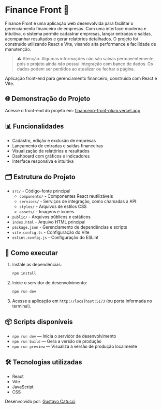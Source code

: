 # Finance Front 💸

Finance Front é uma aplicação web desenvolvida para facilitar o gerenciamento financeiro de empresas. Com uma interface moderna e intuitiva, o sistema permite cadastrar empresas, lançar entradas e saídas, acompanhar resultados e gerar relatórios detalhados. O projeto foi construído utilizando React e Vite, visando alta performance e facilidade de manutenção.

> ⚠️ Atenção: Algumas informações não são salvas permanentemente, pois o projeto ainda não possui integração com banco de dados. Os dados podem ser perdidos ao atualizar ou fechar a página.

Aplicação front-end para gerenciamento financeiro, construída com React e Vite.


## 🌐 Demonstração do Projeto

Acesse o front-end do projeto em: [financeiro-front-plum.vercel.app](https://financeiro-front-plum.vercel.app)


## 📊 Funcionalidades

- Cadastro, edição e exclusão de empresas
- Lançamento de entradas e saídas financeiras
- Visualização de relatórios e resultados
- Dashboard com gráficos e indicadores
- Interface responsiva e intuitiva


## 🗂️ Estrutura do Projeto

- `src/` - Código-fonte principal
  - `components/` - Componentes React reutilizáveis
  - `services/` - Serviços de integração, como chamadas à API
  - `styles/` - Arquivos de estilos CSS
  - `assets/` - Imagens e ícones
- `public/` - Arquivos públicos e estáticos
- `index.html` - Arquivo HTML principal
- `package.json` - Gerenciamento de dependências e scripts
- `vite.config.ts` - Configuração do Vite
- `eslint.config.js` - Configuração do ESLint

## 🚀 Como executar

1. Instale as dependências:
   ```bash
   npm install
   ```
2. Inicie o servidor de desenvolvimento:
   ```bash
   npm run dev
   ```
3. Acesse a aplicação em `http://localhost:5173` (ou porta informada no terminal).



## 📦 Scripts disponíveis
- `npm run dev` — Inicia o servidor de desenvolvimento
- `npm run build` — Gera a versão de produção
- `npm run preview` — Visualiza a versão de produção localmente


## 🛠️ Tecnologias utilizadas

- React
- Vite
- JavaScript
- CSS



Desenvolvido por: [Gustavo Catucci](https://github.com/Gustavocl22)


